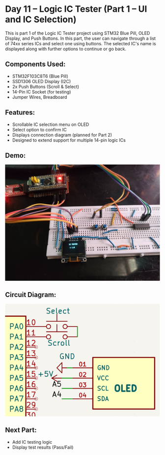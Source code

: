 # Day 11 – Logic IC Tester (Part 1 – UI and IC Selection)

This is part 1 of the Logic IC Tester project using STM32 Blue Pill, OLED Display, and Push Buttons. In this part, the user can navigate through a list of 74xx series ICs and select one using buttons. The selected IC's name is displayed along with further options to continue or go back.

## Components Used:
- STM32F103C8T6 (Blue Pill)
- SSD1306 OLED Display (I2C)
- 2x Push Buttons (Scroll & Select)
- 14-Pin IC Socket (for testing)
- Jumper Wires, Breadboard

## Features:
- Scrollable IC selection menu on OLED
- Select option to confirm IC
- Displays connection diagram (planned for Part 2)
- Designed to extend support for multiple 14-pin logic ICs

## Demo:
![Demo](./Demo_Image.jpg)

## Circuit Diagram:
![Circuit](./Circuit_Diagram.png)

## Next Part:
- Add IC testing logic
- Display test results (Pass/Fail)

